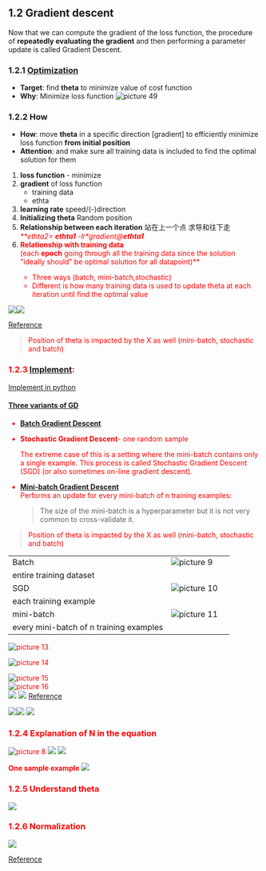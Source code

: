 ## 1.2 Gradient descent
Now that we can compute the gradient of the loss function, the procedure of **repeatedly evaluating 
the gradient** and then performing a parameter update is called Gradient Descent.  
### 1.2.1 [Optimization](https://ruder.io/optimizing-gradient-descent/)
- **Target**: find **theta** to minimize value of cost function   
- **Why**: Minimize loss function
![picture 49](../../images/de86d5d51416a6154ae8bc27e2e5a7be8067be69c7583b3bd8cdb2375576ed7d.png)  
### 1.2.2 How
- **How**: move **theta** in a specific direction [gradient] to efficiently minimize loss function **from initial position**  
- **Attention**: and make sure all training data is included to find the optimal solution for them

 1. **loss function** - minimize
 2. **gradient** of loss function
    - training data 
    - ethta
 3. **learning rate** speed/(-)direction
 4. **Initializing theta** Random position
 5. **Relationship between each iteration**  站在上一个点 求导和往下走  
     <font color='red'>_**ethta2= **ethta1** -lr*gradient@**ethta1**_</font>  
 6. **<font color='red'>Relationship with training data**  
   (each **epoch** going through all the training data since the solution "ideally should" be optimal solution for all datapoint)**
    - Three ways (batch, mini-batch,stochastic)
    - Different is how many training data is used to update theta at each iteration until find the optimal value
                                                                                                                                                                                                
![](.4_5_Gradient_descent_images/b2d2803f.png)![](.4_5_Gradient_descent_images/30d628cb.png)   
  
  [Reference](https://towardsdatascience.com/implement-gradient-descent-in-python-9b93ed7108d1)                                                                                                                                                                                                                                                                                                                                                    
><font color='red'>Position of theta is impacted by the X as well (mini-batch, stochastic and batch) 

### 1.2.3 [**Implement**](https://www.geeksforgeeks.org/ml-stochastic-gradient-descent-sgd/?ref=rp):
[Implement in python](https://towardsdatascience.com/gradient-descent-in-python-a0d07285742f)  
#### [Three variants of GD](https://www.geeksforgeeks.org/ml-mini-batch-gradient-descent-with-python/?ref=rp)
  - [**Batch Gradient Descent**](https://ruder.io/optimizing-gradient-descent/index.html#gradientdescentvariants)
  - **Stochastic Gradient Descent**- one random sample
  
     The extreme case of this is a setting where the mini-batch contains only a single example. 
     This process is called Stochastic Gradient Descent (SGD) (or also sometimes on-line gradient descent).
      
  - [**Mini-batch Gradient Descent**](https://www.geeksforgeeks.org/ml-mini-batch-gradient-descent-with-python/?ref=rp)  
    Performs an update for every mini-batch of n training examples:
    >The size of the mini-batch is a hyperparameter but it is not very common to cross-validate it.   
                                                                                                                                                                                               

><font color='red'>Position of theta is impacted by the X as well (mini-batch, stochastic and batch)  

|   |   |   |
|---|---|---|
| Batch  |  ![picture 9](../../images/7cd217b137245d77e32fab3d14c5e3f6fc1f245824c4ffca4848c225e386070f.png)  
 | entire training dataset  |
| SGD  | ![picture 10](../../images/2f4c6576e773055ac2bfaf6d2e5138b7320176eb1f25e87f18d982317c560bf1.png)  
  |  each training example |
| mini-batch  | ![picture 11](../../images/87a47ebba8ecd13134a25ac796d8e165a8a2f54295254e295806d6fe59ff1a3c.png)  
  | every mini-batch of n training examples  |

![picture 13](../../images/4d029ef0f5823c508396c689faea254912e502e8d52cfcbb544a7944de7d662c.png)  

![picture 14](../../images/1951046aa0d550c781521a500ea954be59b82d4c485f181172af8f4918193de2.png)  

![picture 15](../../images/ddb5521dee7d0c16b23a072b54e022445d5f183511d19198f5ca4b8383bfdfd8.png)  
![picture 16](../../images/652fbb205d14fdb71591ea5583e24ce27b118a0ea28b3d9e97e2b908395dac84.png)  
![](.4_5_Gradient_descent_images/1291a8bb.png)
![](.4_5_Gradient_descent_images/0845f601.png)
[Reference](https://www.ritchieng.com/machine-learning-resources/)

![](.4_5_Gradient_descent_images/4dff73da.png)![](.4_5_Gradient_descent_images/46509fdd.png)
![](.4_5_Gradient_descent_images/69b3c5fc.png)
### 1.2.4 **Explanation of N in the equation**  
![picture 8](../../images/1f414a3db11ba47069131ae8b877d90cf5b5f7a26b32868ab3903fe7a57403de.png) 
![](.ML_concepts_images/2728518c.png)
![](.ML_concepts_images/c2e62588.png)

 **One sample example**
 ![](.ML_concepts_images/4575c2c2.png)

### 1.2.5 Understand theta
![](.ML_concepts_images/e693ea8e.png)

### 1.2.6 Normalization                                                                                                                                                                                                                                                                                                                                                                  
![](.ML_concepts_images/f025ba49.png)                                                                                                                                                                                                                                                                                                                                                                  
 
[Reference](https://cs231n.github.io/optimization-1/)

